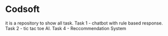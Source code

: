 # Codsoft
 it is a repository to show all task.
 Task 1 - chatbot with rule based response.
 Task 2 - tic tac toe AI.
 Task 4 - Reccommendation System
